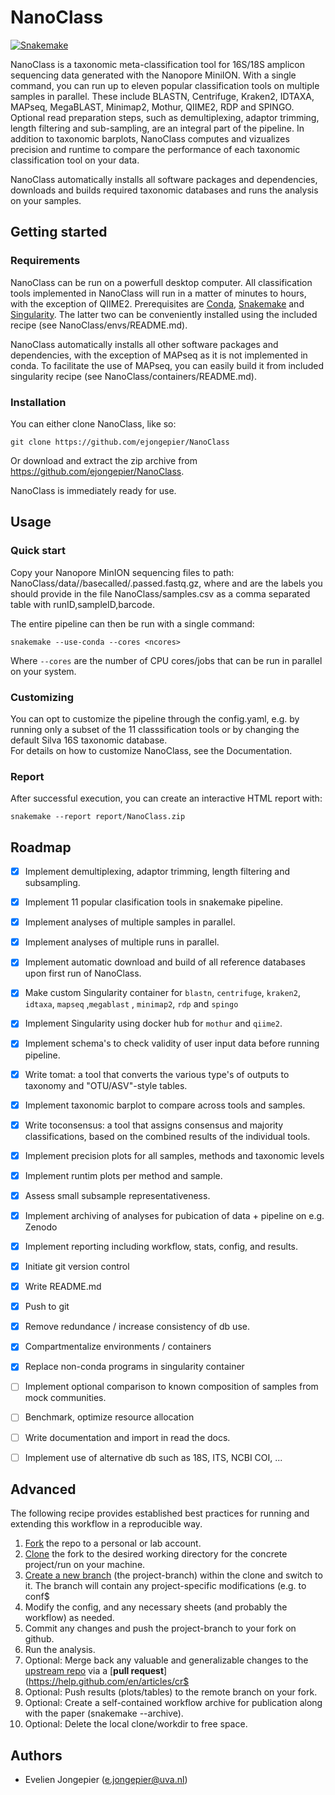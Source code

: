 # NanoClass

[![Snakemake](https://img.shields.io/badge/snakemake-≥5.7.4-brightgreen.svg)](https://snakemake.bitbucket.io)

NanoClass is a taxonomic meta-classification tool for 16S/18S amplicon sequencing data generated with the Nanopore MiniION.
With a single command, you can run up to eleven popular classification tools on multiple samples in parallel.
These include BLASTN, Centrifuge, Kraken2, IDTAXA, MAPseq, MegaBLAST, Minimap2, Mothur, QIIME2, RDP and SPINGO.
Optional read preparation steps, such as demultiplexing, adaptor trimming, length filtering and sub-sampling, are an integral part of the pipeline.
In addition to taxonomic barplots, NanoClass computes and vizualizes precision and runtime to compare the performance of each taxonomic classification tool on your data.

NanoClass automatically installs all software packages and dependencies, downloads and builds required taxonomic databases and runs the analysis on your samples.

## Getting started

### Requirements

NanoClass can be run on a powerfull desktop computer. All classification tools implemented in NanoClass will run in a matter of minutes to hours, with the exception of QIIME2.
Prerequisites are [Conda](https://docs.conda.io/projects/conda/en/latest/user-guide/install/linux.html), [Snakemake](https://snakemake.readthedocs.io/en/stable/getting_started/installation.html) 
and [Singularity](https://singularity.lbl.gov/). The latter two can be conveniently installed using the included recipe (see NanoClass/envs/README.md).

NanoClass automatically installs all other software packages and dependencies, with the exception of MAPseq as it is not implemented in conda.
To facilitate the use of MAPseq, you can easily build it from included singularity recipe (see NanoClass/containers/README.md). 

### Installation

You can either clone NanoClass, like so:

    git clone https://github.com/ejongepier/NanoClass

Or download and extract the zip archive from https://github.com/ejongepier/NanoClass.

NanoClass is immediately ready for use.

## Usage 

### Quick start

Copy your Nanopore MinION sequencing files to path: NanoClass/data/<runID>/basecalled/<sampleID>.passed.fastq.gz,
where <runID> and <sampleID> are the labels you should provide in the file NanoClass/samples.csv as a comma separated table with runID,sampleID,barcode.

The entire pipeline can then be run with a single command:

    snakemake --use-conda --cores <ncores>

Where `--cores` are the number of CPU cores/jobs that can be run in parallel on your system.

### Customizing

You can opt to customize the pipeline through the config.yaml,
e.g. by running only a subset of the 11 classsification tools or by changing the default Silva 16S taxonomic database.  
For details on how to customize NanoClass, see the Documentation.

### Report

After successful execution, you can create an interactive HTML report with:

    snakemake --report report/NanoClass.zip


## Roadmap

- [x] Implement demultiplexing, adaptor trimming, length filtering and subsampling.
- [x] Implement 11 popular clasification tools in snakemake pipeline.
- [x] Implement analyses of multiple samples in parallel.
- [x] Implement analyses of multiple runs in parallel.
- [x] Implement automatic download and build of all reference databases upon first run of NanoClass.
- [x] Make custom Singularity container for `blastn`, `centrifuge`, `kraken2`, `idtaxa`, `mapseq` ,`megablast` , `minimap2`, `rdp` and `spingo`
- [x] Implement Singularity using docker hub for `mothur` and `qiime2`.
- [x] Implement schema's to check validity of user input data before running pipeline.
- [x] Write tomat: a tool that converts the various type's of outputs to taxonomy and "OTU/ASV"-style tables.
- [x] Implement taxonomic barplot to compare across tools and samples.
- [x] Write toconsensus: a tool that assigns consensus and majority classifications, based on the combined results of the individual tools.
- [x] Implement precision plots for all samples, methods and taxonomic levels
- [x] Implement runtim plots per method and sample.
- [x] Assess small subsample representativeness.
- [x] Implement archiving of analyses for pubication of data + pipeline on e.g. Zenodo
- [x] Implement reporting including workflow, stats, config, and results.
- [x] Initiate git version control
- [x] Write README.md
- [x] Push to git
- [x] Remove redundance / increase consistency of db use.
- [x] Compartmentalize environments / containers
- [x] Replace non-conda programs in singularity container
- [ ] Implement optional comparison to known composition of samples from mock communities.
- [ ] Benchmark, optimize resource allocation
- [ ] Write documentation and import in read the docs.
- [ ] Implement use of alternative db such as 18S, ITS, NCBI COI, ...


## Advanced

The following recipe provides established best practices for running and extending this workflow in a reproducible way.

1. [Fork](https://help.github.com/en/articles/fork-a-repo) the repo to a personal or lab account.
2. [Clone](https://help.github.com/en/articles/cloning-a-repository) the fork to the desired working directory for the concrete project/run on your machine.
3. [Create a new branch](https://git-scm.com/docs/gittutorial#_managing_branches) (the project-branch) within the clone and switch to it. The branch will contain any project-specific modifications (e.g. to conf$
4. Modify the config, and any necessary sheets (and probably the workflow) as needed.
5. Commit any changes and push the project-branch to your fork on github.
6. Run the analysis.
7. Optional: Merge back any valuable and generalizable changes to the [upstream repo](https://github.com/snakemake-workflows/qiime2-caulerpa-test) via a [**pull request**](https://help.github.com/en/articles/cr$
8. Optional: Push results (plots/tables) to the remote branch on your fork.
9. Optional: Create a self-contained workflow archive for publication along with the paper (snakemake --archive).
10. Optional: Delete the local clone/workdir to free space.


<!-- ## Testing

Tests cases are in the subfolder `.test`. They are automtically executed via continuous integration with Travis CI. -->

## Authors

* Evelien Jongepier (e.jongepier@uva.nl)


